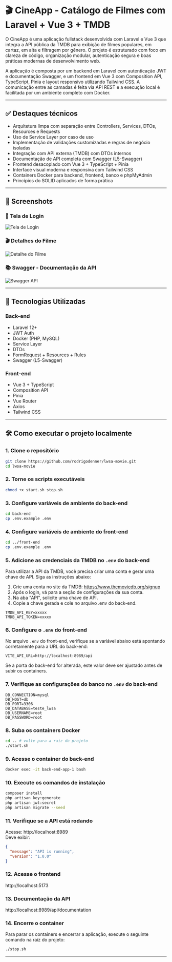 
# 🎬 CineApp - Catálogo de Filmes com Laravel + Vue 3 + TMDB

O CineApp é uma aplicação fullstack desenvolvida com Laravel e Vue 3 que integra a API pública da TMDB para exibição de filmes populares, em cartaz, em alta e filtragem por gênero. O projeto é estruturado com foco em clareza de código, organização modular, autenticação segura e boas práticas modernas de desenvolvimento web.

A aplicação é composta por um backend em Laravel com autenticação JWT e documentação Swagger, e um frontend em Vue 3 com Composition API, TypeScript, Pinia e layout responsivo utilizando Tailwind CSS. A comunicação entre as camadas é feita via API REST e a execução local é facilitada por um ambiente completo com Docker.

---

## ✅ Destaques técnicos

- Arquitetura limpa com separação entre Controllers, Services, DTOs, Resources e Requests
- Uso de Service Layer por caso de uso
- Implementação de validações customizadas e regras de negócio isoladas
- Integração com API externa (TMDB) com DTOs internos
- Documentação de API completa com Swagger (L5-Swagger)
- Frontend desacoplado com Vue 3 + TypeScript + Pinia
- Interface visual moderna e responsiva com Tailwind CSS
- Containers Docker para backend, frontend, banco e phpMyAdmin
- Princípios do SOLID aplicados de forma prática

---

## 📸 Screenshots

### 🔐 Tela de Login
![Tela de Login](readme/img/02.png)

### 🎬 Detalhes do Filme
![Detalhe do Filme](readme/img/01.png)

### 📚 Swagger - Documentação da API
![Swagger API](readme/img/03.png)

---

## 🧠 Tecnologias Utilizadas

### Back-end
- Laravel 12+
- JWT Auth
- Docker (PHP, MySQL)
- Service Layer
- DTOs
- FormRequest + Resources + Rules
- Swagger (L5-Swagger)

### Front-end
- Vue 3 + TypeScript
- Composition API
- Pinia
- Vue Router
- Axios
- Tailwind CSS

---

## 🛠️ Como executar o projeto localmente

### 1. Clone o repositório
```bash
git clone https://github.com/rodrigodenner/lwsa-movie.git
cd lwsa-movie
```

### 2. Torne os scripts executáveis
```bash
chmod +x start.sh stop.sh
```

### 3. Configure variáveis de ambiente do back-end
```bash
cd back-end
cp .env.example .env
```

### 4. Configure variáveis de ambiente do front-end
```bash
cd ../front-end
cp .env.example .env
```

### 5. Adicione as credenciais da TMDB no `.env` do back-end

Para utilizar a API da TMDB, você precisa criar uma conta e gerar uma chave de API. Siga as instruções abaixo:
1. Crie uma conta no site da TMDB: https://www.themoviedb.org/signup
2. Após o login, vá para a seção de configurações da sua conta.
3. Na aba "API", solicite uma chave de API.
4. Copie a chave gerada e cole no arquivo .env do back-end.

```env
TMDB_API_KEY=xxxxx
TMDB_API_TOKEN=xxxxx
```

### 6. Configure o `.env` do front-end

No arquivo `.env` do front-end, verifique se a variável abaixo está apontando corretamente para a URL do back-end:

```env
VITE_API_URL=http://localhost:8989/api
```

Se a porta do back-end for alterada, este valor deve ser ajustado antes de subir os containers.

### 7. Verifique as configurações do banco no `.env` do back-end
```env
DB_CONNECTION=mysql
DB_HOST=db
DB_PORT=3306
DB_DATABASE=teste_lwsa
DB_USERNAME=root
DB_PASSWORD=root
```

### 8. Suba os containers Docker
```bash
cd .. # volte para a raiz do projeto
./start.sh
```

### 9. Acesse o container do back-end
```bash
docker exec -it back-end-app-1 bash
```

### 10. Execute os comandos de instalação
```bash
composer install
php artisan key:generate
php artisan jwt:secret
php artisan migrate --seed
```

### 11. Verifique se a API está rodando
Acesse: http://localhost:8989  
Deve exibir:
```json
{
  "message": "API is running",
  "version": "1.0.0"
}
```

### 12. Acesse o frontend
http://localhost:5173

### 13. Documentação da API
http://localhost:8989/api/documentation

### 14. Encerre o container
Para parar os containers e encerrar a aplicação, execute o seguinte comando na raiz do projeto:
```bash
./stop.sh
```

---

